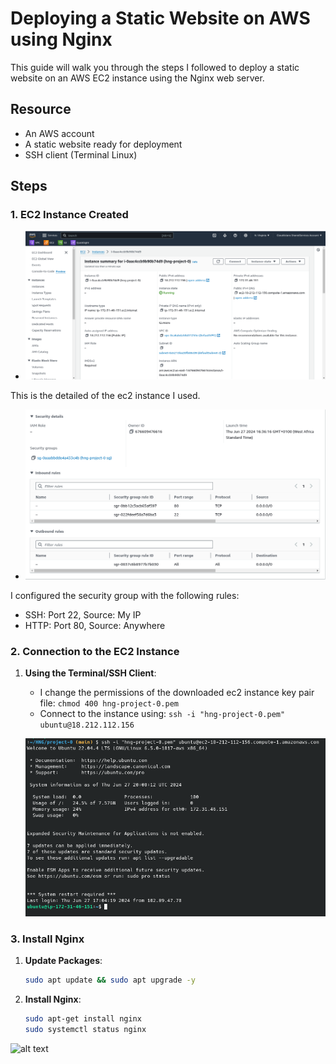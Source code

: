 # Deploying a Static Website on AWS using Nginx

This guide will walk you through the steps I followed to deploy a static website on an AWS EC2 instance using the Nginx web server.

## Resource

- An AWS account
- A static website ready for deployment
- SSH client (Terminal Linux)

## Steps

### 1. EC2 Instance Created

   - ![alt text](images/ec2-info.png)

This is the detailed of the ec2 instance I used.

   - ![alt text](images/sg-info.png)

   I configured the security group with the following rules:

   - SSH: Port 22, Source: My IP
   - HTTP: Port 80, Source: Anywhere

### 2. Connection to the EC2 Instance

1. **Using the Terminal/SSH Client**:
   - I change the permissions of the downloaded ec2 instance key pair file: `chmod 400 hng-project-0.pem`
   - Connect to the instance using: `ssh -i "hng-project-0.pem" ubuntu@18.212.112.156`

   ![alt text](images/ec2-ssh.png)


### 3. Install Nginx

1. **Update Packages**:
   ```bash
   sudo apt update && sudo apt upgrade -y

2. **Install Nginx**:
   ```bash
   sudo apt-get install nginx
   sudo systemctl status nginx

![alt text](images/nginx-status.png)